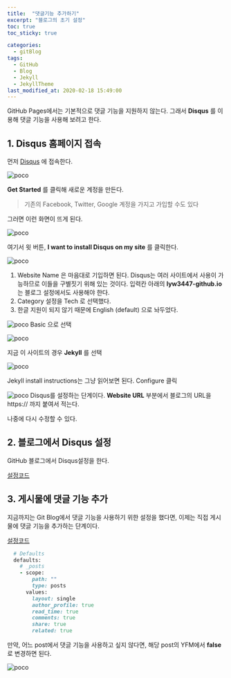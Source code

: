 ```yaml
---
title:  "댓글기능 추가하기"
excerpt: "블로그의 초기 설정"
toc: true
toc_sticky: true

categories:
  - gitBlog
tags:
  - GitHub
  - Blog
  - Jekyll
  - JekyllTheme
last_modified_at: 2020-02-18 15:49:00
---
```


GitHub Pages에서는 기본적으로 댓글 기능을 지원하지 않는다. 그래서 **Disqus** 를 이용해 댓글 기능을 사용해 보려고 한다.

## 1. Disqus 홈페이지 접속

먼저 [Disqus](https://disqus.com/) 에 접속한다.  

![poco](/assets/images/Disqus/Disqus-1.GIF)  

**Get Started** 를 클릭해 새로운 계정을 만든다.  

> 기존의 Facebook, Twitter, Google 계정을 가지고 가입할 수도 있다



그러면 이런 화면이 뜨게 된다.  

![poco](/assets/images/Disqus/Disqus-2.GIF)

여기서 윗 버튼, **I want to install Disqus on my site** 를 클릭한다.  



![poco](/assets/images/Disqus/Disqus-3.GIF)  

1. Website Name 은 마음대로 기입하면 된다. Disqus는 여러 사이트에서 사용이 가능하므로 이들을 구별짓기 위해 있는 것이다. 입력칸 아래의 **lyw3447-github.io** 는 블로그 설정에서도 사용해야 한다.
2. Category 설정을 Tech 로 선택했다.
3. 한글 지원이 되지 않기 때문에 English (default) 으로 놔두었다.

![poco](/assets/images/Disqus/Disqus-4.GIF)
Basic 으로 선택  

![poco](/assets/images/Disqus/Disqus-5.GIF)

  지금 이 사이트의 경우 **Jekyll** 를 선택  

![poco](/assets/images/Disqus/Disqus-6.GIF)

Jekyll install instructions는 그냥 읽어보면 된다. Configure 클릭  

![poco](/assets/images/Disqus/Disqus-7.GIF)
Disqus를 설정하는 단계이다. **Website URL** 부분에서 블로그의 URL을 https:// 까지 붙여서 적는다.  

나중에 다시 수정할 수 있다.



## 2. 블로그에서 Disqus 설정

GitHub 블로그에서 Disqus설정을 한다.  

[설정코드](https://github.com/lyw3447/lyw3447.github.io/commit/531d1e165edc3da3286f97b0d55c5db19b503db7)  




## 3. 게시물에 댓글 기능 추가

지금까지는 Git Blog에서 댓글 기능을 사용하기 위한 설정을 했다면, 이제는 직접 게시물에 댓글 기능을 추가하는 단계이다.  

[설정코드](https://github.com/lyw3447/lyw3447.github.io/commit/a583c0e9769678d347d7d1082d934be46550319f)  

```ruby
  # Defaults
  defaults:
    # _posts
    - scope:
        path: ""
        type: posts
      values:
        layout: single
        author_profile: true
        read_time: true
        comments: true
        share: true
        related: true
```



만약, 어느 post에서 댓글 기능을 사용하고 싶지 않다면, 해당 post의 YFM에서 **false** 로 변경하면 된다.  
  
![poco](/assets/images/Disqus/Disqus-8.GIF)  
